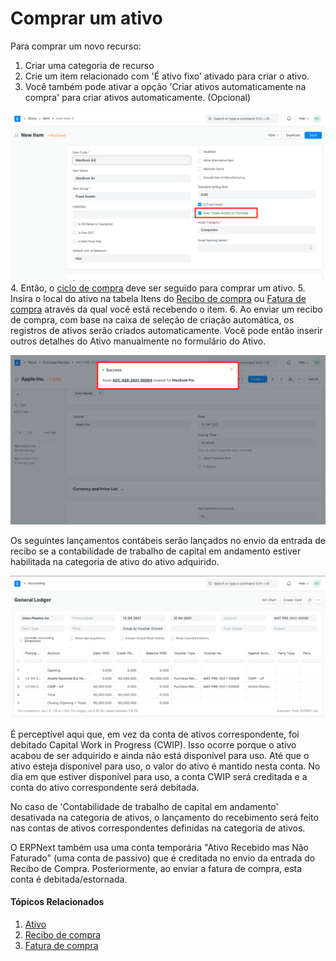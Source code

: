 # Comprar um ativo



Para comprar um novo recurso:


1. Criar uma categoria de recurso
2. Crie um item relacionado com 'É ativo fixo' ativado para criar o ativo.
3. Você também pode ativar a opção 'Criar ativos automaticamente na compra' para criar ativos automaticamente. (Opcional)


![Comprar ativo](/files/asset-auto-create.png)
4. Então, o [ciclo de compra](/docs/pt/buying/purchase-order) deve ser seguido para comprar um ativo.
5. Insira o local do ativo na tabela Itens do [Recibo de compra](/docs/pt/stock/purchase-receipt) ou [Fatura de compra](/docs/pt/accounts/purchase-invoice) através da qual você está recebendo o item.
6. Ao enviar um recibo de compra, com base na caixa de seleção de criação automática, os registros de ativos serão criados automaticamente. Você pode então inserir outros detalhes do Ativo manualmente no formulário do Ativo.


![Comprar ativo](/files/asset-auto-create-on-purchase.png)


Os seguintes lançamentos contábeis serão lançados no envio da entrada de recibo se a contabilidade de trabalho de capital em andamento estiver habilitada na categoria de ativo do ativo adquirido.


![Asset](/files/asset-purchase-receipt-gl-entries.png)


É perceptível aqui que, em vez da conta de ativos correspondente, foi debitado Capital Work in Progress (CWIP). Isso ocorre porque o ativo acabou de ser adquirido e ainda não está disponível para uso. Até que o ativo esteja disponível para uso, o valor do ativo é mantido nesta conta. No dia em que estiver disponível para uso, a conta CWIP será creditada e a conta do ativo correspondente será debitada.


No caso de 'Contabilidade de trabalho de capital em andamento' desativada na categoria de ativos, o lançamento do recebimento será feito nas contas de ativos correspondentes definidas na categoria de ativos.


O ERPNext também usa uma conta temporária "Ativo Recebido mas Não Faturado" (uma conta de passivo) que é creditada no envio da entrada do Recibo de Compra. Posteriormente, ao enviar a fatura de compra, esta conta é debitada/estornada.


#### Tópicos Relacionados


1. [Ativo](/docs/pt/asset/asset)
2. [Recibo de compra](/docs/pt/stock/purchase-receipt)
3. [Fatura de compra](/docs/pt/accounts/purchase-invoice)



